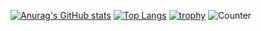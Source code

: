 [![Anurag's GitHub stats](https://github-readme-stats.vercel.app/api?username=Atori-Ikeyama)](https://github.com/anuraghazra/github-readme-stats)
[![Top Langs](https://github-readme-stats.vercel.app/api/top-langs/?username=Atori-Ikeyama)](https://github.com/anuraghazra/github-readme-stats)
[![trophy](https://github-profile-trophy.vercel.app/?username=Atori-Ikeyama)](https://github.com/ryo-ma/github-profile-trophy)
![Counter](https://profile-counter.glitch.me/Atori-Ikeyama/count.svg)
